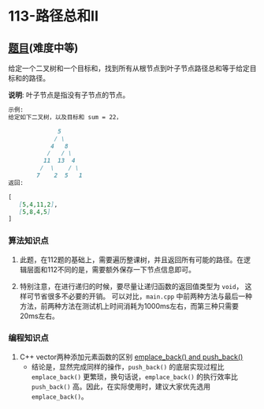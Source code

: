 # 113-路径总和II

## [题目](https://leetcode-cn.com/problems/path-sum-ii/)(难度中等)

给定一个二叉树和一个目标和，找到所有从根节点到叶子节点路径总和等于给定目标和的路径。

**说明**: 叶子节点是指没有子节点的节点。

```markdown
示例:
给定如下二叉树，以及目标和 sum = 22，

              5
             / \
            4   8
           /   / \
          11  13  4
         /  \    / \
        7    2  5   1
返回:

[
   [5,4,11,2],
   [5,8,4,5]
]

```

### 算法知识点
1. 此题，在112题的基础上，需要遍历整课树，并且返回所有可能的路径。在逻辑层面和112不同的是，需要额外保存一下节点信息即可。

2. 特别注意，在进行递归的时候，要尽量让递归函数的返回值类型为 `void`， 这样可节省很多不必要的开销。
   可以对比，`main.cpp` 中前两种方法与最后一种方法，前两种方法在测试机上时间消耗为1000ms左右，而第三种只需要20ms左右。

### 编程知识点
1. C++ vector两种添加元素函数的区别 [emplace_back() and push_back()](http://c.biancheng.net/view/6826.html)
   - 结论是，显然完成同样的操作，`push_back()` 的底层实现过程比 `emplace_back()` 更繁琐，换句话说，`emplace_back()` 的执行效率比 `push_back()` 高。因此，在实际使用时，建议大家优先选用 `emplace_back()`。
